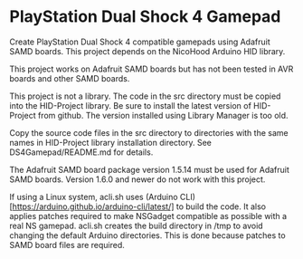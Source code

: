 # PlayStation Dual Shock 4 Gamepad

Create PlayStation Dual Shock 4 compatible gamepads using Adafruit SAMD
boards. This project depends on the NicoHood Arduino HID library.

This project works on Adafruit SAMD boards but has not been tested in AVR
boards and other SAMD boards.

This project is not a library. The code in the src directory must be copied
into the HID-Project library. Be sure to install the latest version of
HID-Project from github. The version installed using Library Manager is too
old.

Copy the source code files in the src directory to directories with the same
names in HID-Project library installation directory. See DS4Gamepad/README.md
for details.

The Adafruit SAMD board package version 1.5.14 must be used for Adafruit SAMD
boards. Version 1.6.0 and newer do not work with this project.

If using a Linux system, acli.sh uses (Arduino
CLI)[https://arduino.github.io/arduino-cli/latest/] to build the code. It also
applies patches required to make NSGadget compatible as possible with a real NS
gamepad. acli.sh creates the build directory in /tmp to avoid changing the
default Arduino directories. This is done because patches to SAMD board files
are required.
